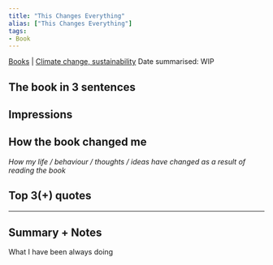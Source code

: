 ```yaml
---
title: "This Changes Everything"
alias: ["This Changes Everything"]
tags:
- Book
---
```


[Books](notes/Books.md) | [Climate change, sustainability](notes/Climate%20change,%20sustainability.md)
Date summarised: WIP
## The book in 3 sentences
## Impressions
## How the book changed me
*How my life / behaviour / thoughts / ideas have changed as a result of reading the book*

## Top 3(+) quotes

---
## Summary + Notes
What I have been always doing